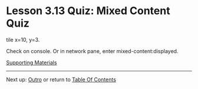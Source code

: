 # Lesson 3.13 Quiz: Mixed Content Quiz

tile x=10, y=3.

Check on console.
Or in network pane, enter mixed-content:displayed.

[Supporting Materials](http://video.udacity-data.com.s3.amazonaws.com/topher/2016/June/57571768_l3-mixed-content-binary/l3-mixed-content-binary.zip)

- - -
Next up: [Outro](ND024_Part4_Lesson03_14.md) or return to [Table Of Contents](./ND024_TableOfContents.md)
